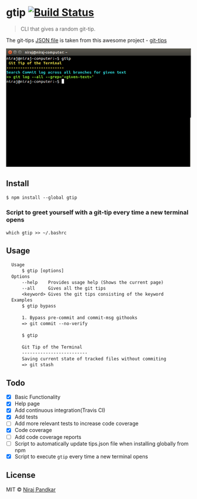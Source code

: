 # gtip [![Build Status](https://travis-ci.org/nirajpandkar/gtip.svg?branch=master)](https://travis-ci.org/nirajpandkar/gtip)

> CLI that gives a random git-tip.

The git-tips [JSON file](https://github.com/git-tips/tips/blob/master/tips.json) is taken from this awesome project - [git-tips](https://github.com/git-tips/tips)

![alt text](Images/gtip_screenshot.png "gtip Screenshot")

## Install

```
$ npm install --global gtip
```

### Script to greet yourself with a git-tip every time a new terminal opens

```
which gtip >> ~/.bashrc
```

## Usage

```
  Usage
      $ gtip [options]
  Options
      --help    Provides usage help (Shows the current page)
      --all     Gives all the git tips
      <keyword> Gives the git tips consisting of the keyword
  Examples
      $ gtip bypass

      1. Bypass pre-commit and commit-msg githooks
      => git commit --no-verify

      $ gtip

      Git Tip of the Terminal
      -------------------------
      Saving current state of tracked files without commiting
      => git stash
```

## Todo

- [x] Basic Functionality
- [x] Help page
- [x] Add continuous integration(Travis CI)
- [x] Add tests
- [ ] Add more relevant tests to increase code coverage
- [x] Code coverage
- [ ] Add code coverage reports
- [ ] Script to automatically update tips.json file when installing globally from npm
- [x] Script to execute `gtip` every time a new terminal opens

## License
MIT © [Niraj Pandkar](https://github.com/nirajpandkar)